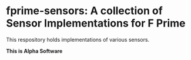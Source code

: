 # fprime-sensors: A collection of Sensor Implementations for F Prime

This respository holds implementations of various sensors.

**This is Alpha Software**
